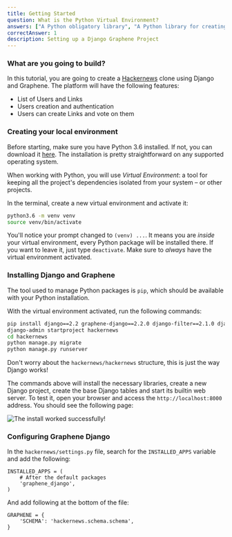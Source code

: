 ```yaml
---
title: Getting Started
question: What is the Python Virtual Environment?
answers: ["A Python obligatory library", "A Python library for creating isolated projects", "Base Python application for running GraphQL", "Python app for Django"]
correctAnswer: 1
description: Setting up a Django Graphene Project
---
```


### What are you going to build?
In this tutorial, you are going to create a [Hackernews](https://news.ycombinator.com) clone using Django and Graphene. The platform will have the following features:

* List of Users and Links
* Users creation and authentication
* Users can create Links and vote on them

### Creating your local environment
Before starting, make sure you have Python 3.6 installed. If not, you can download it [here](https://www.python.org/downloads/). The installation is pretty straightforward on any supported operating system.

When working with Python, you will use *Virtual Environment*: a tool for keeping all the project's dependencies isolated from your system – or other projects.

<Instruction>

In the terminal, create a new virtual environment and activate it:

```bash
python3.6 -m venv venv
source venv/bin/activate
```

</Instruction>

You'll notice your prompt changed to `(venv) ...`. It means you are *inside* your virtual environment, every Python package will be installed there. If you want to leave it, just type `deactivate`. Make sure to *always* have the virtual environment activated.

### Installing Django and Graphene
The tool used to manage Python packages is `pip`, which should be available with your Python installation.

<Instruction>

With the virtual environment activated, run the following commands:

```bash
pip install django==2.2 graphene-django==2.2.0 django-filter==2.1.0 django-graphql-jwt==0.2.1
django-admin startproject hackernews
cd hackernews
python manage.py migrate
python manage.py runserver
```

</Instruction>

Don't worry about the `hackernews/hackernews` structure, this is just the way Django works!

The commands above will install the necessary libraries, create a new Django project, create the base Django tables and start its builtin web server. To test it, open your browser and access the `http://localhost:8000` address. You should see the following page:

![The install worked successfully!](https://i.imgur.com/QDZzLye.png)

### Configuring Graphene Django

<Instruction>

In the `hackernews/settings.py` file, search for the `INSTALLED_APPS` variable and add the following:

```python(path=".../graphql-python/hackernews/hackernews/settings.py")
INSTALLED_APPS = (
    # After the default packages
    'graphene_django',
)
```

</Instruction>

<Instruction>

And add following at the bottom of the file:

```python(path=".../graphql-python/hackernews/hackernews/settings.py")
GRAPHENE = {
    'SCHEMA': 'hackernews.schema.schema',
}
```

</Instruction>
